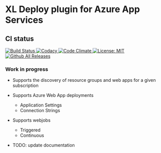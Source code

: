 # XL Deploy plugin for Azure App Services #

## CI status ##

[![Build Status][xld-azure-app-services-plugin-travis-image] ][xld-azure-app-services-plugin-travis-url]
[![Codacy][xld-azure-app-services-plugin-codacy-image] ][xld-azure-app-services-plugin-codacy-url]
[![Code Climate][xld-azure-app-services-plugin-code-climate-image] ][xld-azure-app-services-plugin-code-climate-url]
[![License: MIT][xld-azure-app-services-plugin-license-image] ][xld-azure-app-services-plugin-license-url]
[![Github All Releases][xld-azure-app-services-plugin-downloads-image] ]()


[xld-azure-app-services-plugin-travis-image]: https://travis-ci.org/xebialabs-community/xld-azure-app-services-plugin.svg?branch=master
[xld-azure-app-services-plugin-travis-url]: https://travis-ci.org/xebialabs-community/xld-azure-app-services-plugin
[xld-azure-app-services-plugin-codacy-image]: https://api.codacy.com/project/badge/Grade/dac4a5ff98784e8487216b7d3f26761a
[xld-azure-app-services-plugin-codacy-url]: https://www.codacy.com/app/joris-dewinne/xld-azure-app-services-plugin
[xld-azure-app-services-plugin-code-climate-image]: https://codeclimate.com/github/xebialabs-community/xld-azure-app-services-plugin/badges/gpa.svg
[xld-azure-app-services-plugin-code-climate-url]: https://codeclimate.com/github/xebialabs-community/xld-azure-app-services-plugin
[xld-azure-app-services-plugin-license-image]: https://img.shields.io/badge/License-MIT-yellow.svg
[xld-azure-app-services-plugin-license-url]: https://opensource.org/licenses/MIT
[xld-azure-app-services-plugin-downloads-image]: https://img.shields.io/github/downloads/xebialabs-community/xld-azure-app-services-plugin/total.svg


### Work in progress

* Supports the discovery of resource groups and web apps for a given subscription
* Supports Azure Web App deployments
	* Application Settings
	* Connection Strings
* Supports webjobs
	* Triggered
	* Continuous

	 
* TODO: update documentation
